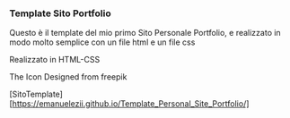 ### Template Sito Portfolio
Questo è il template del mio primo Sito Personale Portfolio,
e realizzato in modo molto semplice con un file html e un file css

Realizzato in HTML-CSS

The Icon Designed from freepik

[SitoTemplate][https://emanuelezii.github.io/Template_Personal_Site_Portfolio/]
